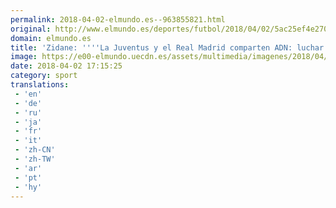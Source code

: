 ```yaml
---
permalink: 2018-04-02-elmundo.es--963855821.html
original: http://www.elmundo.es/deportes/futbol/2018/04/02/5ac25ef4e2704efc438b459f.html
domain: elmundo.es
title: 'Zidane: ''''La Juventus y el Real Madrid comparten ADN: luchar hasta el final'''''
image: https://e00-elmundo.uecdn.es/assets/multimedia/imagenes/2018/04/02/15226883173214.jpg
date: 2018-04-02 17:15:25
category: sport
translations: 
 - 'en'
 - 'de'
 - 'ru'
 - 'ja'
 - 'fr'
 - 'it'
 - 'zh-CN'
 - 'zh-TW'
 - 'ar'
 - 'pt'
 - 'hy'
---
```


